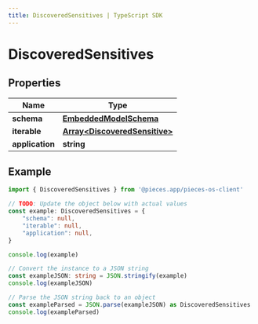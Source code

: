 ```yaml
---
title: DiscoveredSensitives | TypeScript SDK
---
```



# DiscoveredSensitives



## Properties

Name | Type
------------ | -------------
**schema** | [**EmbeddedModelSchema**](EmbeddedModelSchema)
**iterable** | [**Array&lt;DiscoveredSensitive&gt;**](DiscoveredSensitive)
**application** | **string**

## Example

```typescript
import { DiscoveredSensitives } from '@pieces.app/pieces-os-client'

// TODO: Update the object below with actual values
const example: DiscoveredSensitives = {
    "schema": null,
    "iterable": null,
    "application": null,
}

console.log(example)

// Convert the instance to a JSON string
const exampleJSON: string = JSON.stringify(example)
console.log(exampleJSON)

// Parse the JSON string back to an object
const exampleParsed = JSON.parse(exampleJSON) as DiscoveredSensitives
console.log(exampleParsed)
```


